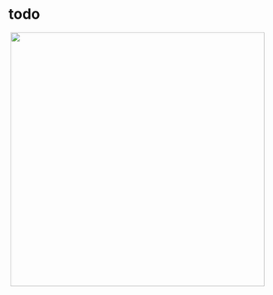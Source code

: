 # todo

<img scr="https://user-images.githubusercontent.com/29982397/59182681-f6dc7680-8b87-11e9-9d37-6c0e52e61122.png" height=500 weight=300>
<img src="https://user-images.githubusercontent.com/29982397/59184420-ba127e80-8b8b-11e9-84dd-2521818a4f5b.png" height=500 weight=300>
<img scr="https://user-images.githubusercontent.com/29982397/59184422-ba127e80-8b8b-11e9-91f4-83eca4b340db.png" height=500 weight=300>
<img scr="https://user-images.githubusercontent.com/29982397/59184423-ba127e80-8b8b-11e9-8943-f58cfec8c21c.png" height=500 weight=300>
<img scr="https://user-images.githubusercontent.com/29982397/59184424-baab1500-8b8b-11e9-8d6b-2dd306c40682.png"  height=500 weight=300>
<img scr="https://user-images.githubusercontent.com/29982397/59184425-baab1500-8b8b-11e9-80ea-7163b50abb2c.png" height=500 weight=300>
<img scr="https://user-images.githubusercontent.com/29982397/59184426-baab1500-8b8b-11e9-8087-c0a192031dcf.png" height=500 weight=300>
<img scr="https://user-images.githubusercontent.com/29982397/59184427-bb43ab80-8b8b-11e9-89b5-bd27b6eab03b.png" height=500 weight=300>
<img scr="https://user-images.githubusercontent.com/29982397/59184428-bb43ab80-8b8b-11e9-80b7-c710cffb21e8.png" height=500 weight=300>
<img scr="https://user-images.githubusercontent.com/29982397/59184429-bb43ab80-8b8b-11e9-9159-eac9b585532f.png" height=500 weight=300>
<img scr="https://user-images.githubusercontent.com/29982397/59184430-bbdc4200-8b8b-11e9-9df4-f51f39cec85b.png" height=500 weight=300>
